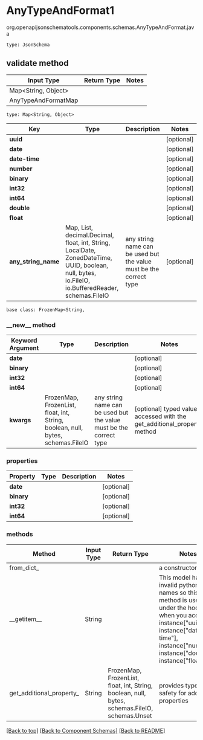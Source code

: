 # AnyTypeAndFormat1
org.openapijsonschematools.components.schemas.AnyTypeAndFormat.java
```
type: JsonSchema
```

## validate method
| Input Type | Return Type | Notes |
| ---------- | ----------- | ----- |
| Map<String, Object>
 | AnyTypeAndFormatMap | |

```
type: Map<String, Object>
```
Key | Type |  Description | Notes
------------ | ------------- | ------------- | -------------
**uuid** |  |  | [optional]
**date** |  |  | [optional]
**date-time** |  |  | [optional]
**number** |  |  | [optional]
**binary** |  |  | [optional]
**int32** |  |  | [optional]
**int64** |  |  | [optional]
**double** |  |  | [optional]
**float** |  |  | [optional]
**any_string_name** | Map, List, decimal.Decimal, float, int, String, LocalDate, ZonedDateTime, UUID, boolean, null, bytes, io.FileIO, io.BufferedReader, schemas.FileIO | any string name can be used but the value must be the correct type | [optional]

```
base class: FrozenMap<String, 
```
### &lowbar;&lowbar;new&lowbar;&lowbar; method
Keyword Argument | Type | Description | Notes
---------------- | ---- | ----------- | -----
**date** |  |  | [optional]
**binary** |  |  | [optional]
**int32** |  |  | [optional]
**int64** |  |  | [optional]
**kwargs** | FrozenMap, FrozenList, float, int, String, boolean, null, bytes, schemas.FileIO | any string name can be used but the value must be the correct type | [optional] typed value is accessed with the get_additional_property_ method

### properties
Property | Type | Description | Notes
-------- | ---- | ----------- | -----
**date** |  |  | [optional]
**binary** |  |  | [optional]
**int32** |  |  | [optional]
**int64** |  |  | [optional]

### methods
Method | Input Type | Return Type | Notes
------ | ---------- | ----------- | ------
from_dict_ |  |  | a constructor
&lowbar;&lowbar;getitem&lowbar;&lowbar; | String |  | This model has invalid python names so this method is used under the hood when you access instance["uuid"], instance["date-time"], instance["number"], instance["double"], instance["float"], 
get_additional_property_ | String | FrozenMap, FrozenList, float, int, String, boolean, null, bytes, schemas.FileIO, schemas.Unset | provides type safety for additional properties

[[Back to top]](#top) [[Back to Component Schemas]](../../../README.md#Component-Schemas) [[Back to README]](../../../README.md)

